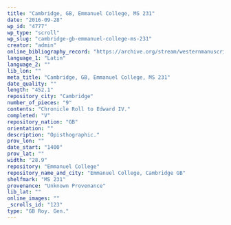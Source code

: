 ```yaml
---
title: "Cambridge, GB, Emmanuel College, MS 231"
date: "2016-09-28"
wp_id: "4777"
wp_type: "scroll"
wp_slug: "cambridge-gb-emmanuel-college-ms-231"
creator: "admin"
online_bibliography_record: "https://archive.org/stream/westernmanuscrip00emmauoft#page/132/mode/2up"
language_1: "Latin"
language_2: ""
lib_lon: ""
meta_title: "Cambridge, GB, Emmanuel College, MS 231"
date_quality: ""
length: "452.1"
repository_city: "Cambridge"
number_of_pieces: "9"
contents: "Chronicle Roll to Edward IV."
completed: "V"
repository_nation: "GB"
orientation: ""
description: "Opisthographic."
prov_lon: ""
date_start: "1400"
prov_lat: ""
width: "28.9"
repository: "Emmanuel College"
repository_name_and_city: "Emmanuel College, Cambridge GB"
shelfmark: "MS 231"
provenance: "Unknown Provenance"
lib_lat: ""
online_images: ""
_scrolls_id: "123"
type: "GB Roy. Gen."
---
```



